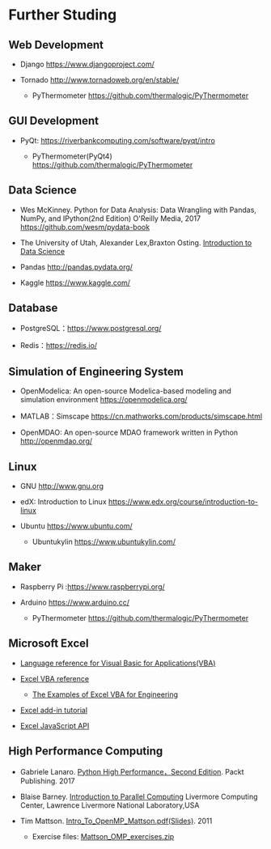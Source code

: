 
# Further Studing 

## Web Development

* Django https://www.djangoproject.com/

* Tornado http://www.tornadoweb.org/en/stable/

     * PyThermometer https://github.com/thermalogic/PyThermometer

## GUI Development

* PyQt: https://riverbankcomputing.com/software/pyqt/intro

     * PyThermometer(PyQt4) https://github.com/thermalogic/PyThermometer

## Data Science

* Wes McKinney. Python for Data Analysis: Data Wrangling with Pandas, NumPy, and IPython(2nd Edition) O'Reilly Media, 2017 https://github.com/wesm/pydata-book

* The University of Utah, Alexander Lex,Braxton Osting. [Introduction to Data Science](https://github.com/datascience-course) 

* Pandas http://pandas.pydata.org/

* Kaggle https://www.kaggle.com/
 
## Database

* PostgreSQL：https://www.postgresql.org/

* Redis：https://redis.io/

## Simulation of Engineering System

* OpenModelica: An open-source Modelica-based modeling and simulation environment https://openmodelica.org/

* MATLAB：Simscape https://cn.mathworks.com/products/simscape.html

* OpenMDAO: An open-source MDAO framework written in Python  http://openmdao.org/

## Linux 

* GNU http://www.gnu.org

* edX: Introduction to Linux https://www.edx.org/course/introduction-to-linux

* Ubuntu https://www.ubuntu.com/

     * Ubuntukylin  https://www.ubuntukylin.com/

## Maker 

* Raspberry Pi :https://www.raspberrypi.org/

* Arduino https://www.arduino.cc/

     * PyThermometer https://github.com/thermalogic/PyThermometer

## Microsoft Excel

* [Language reference for Visual Basic for Applications(VBA)](https://docs.microsoft.com/en-us/office/vba/api/overview/language-reference)

* [Excel VBA reference](https://docs.microsoft.com/en-us/office/vba/api/overview/excel)

  * [The Examples of Excel VBA for Engineering](https://github.com/thermalogic/Excel4Engineering)

* [Excel add-in tutorial](https://docs.microsoft.com/en-us/office/dev/add-ins/tutorials/excel-tutorial)

* [Excel JavaScript API]( https://docs.microsoft.com/en-us/office/dev/add-ins/reference/overview/excel-add-ins-reference-overview?view=office-js)

## High Performance Computing

* Gabriele Lanaro. [Python High Performance，Second Edition](https://github.com/PacktPublishing/Python-High-Performance-Second-Edition). Packt Publishing. 2017

* Blaise Barney. [Introduction to Parallel Computing](https://computing.llnl.gov/tutorials/parallel_comp/) Livermore
Computing Center, Lawrence Livermore National Laboratory,USA

* Tim Mattson. [Intro_To_OpenMP_Mattson.pdf(Slides)](https://www.openmp.org/wp-content/uploads/Intro_To_OpenMP_Mattson.pdf). 2011

    * Exercise files: [Mattson_OMP_exercises.zip](https://www.openmp.org/wp-content/uploads/Mattson_OMP_exercises.zip)